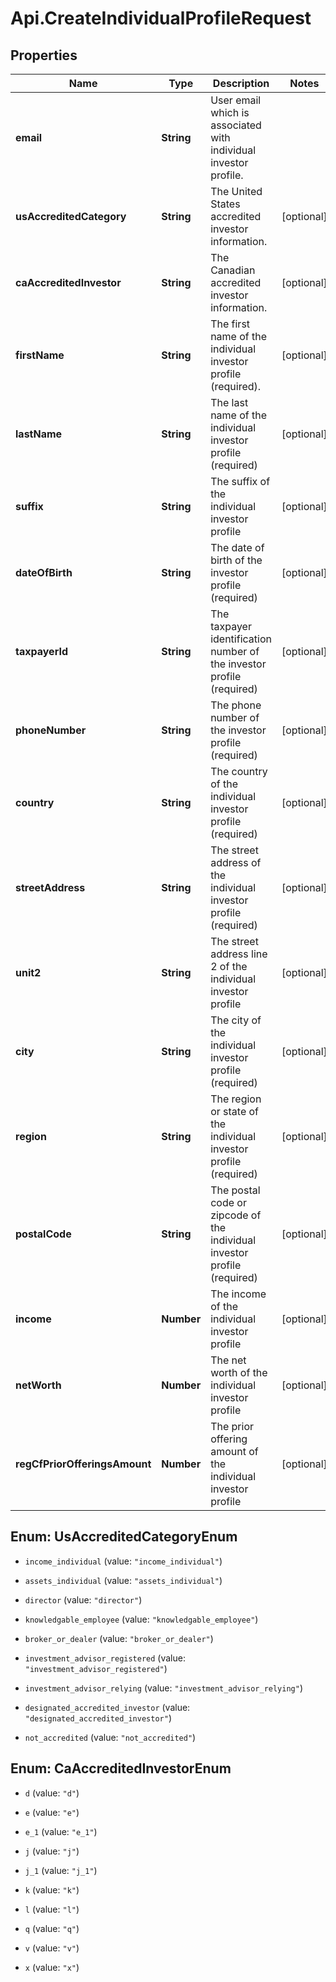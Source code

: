 # Api.CreateIndividualProfileRequest

## Properties

Name | Type | Description | Notes
------------ | ------------- | ------------- | -------------
**email** | **String** | User email which is associated with individual investor profile. | 
**usAccreditedCategory** | **String** | The United States accredited investor information. | [optional] 
**caAccreditedInvestor** | **String** | The Canadian accredited investor information. | [optional] 
**firstName** | **String** | The first name of the individual investor profile (required). | [optional] 
**lastName** | **String** | The last name of the individual investor profile (required) | [optional] 
**suffix** | **String** | The suffix of the individual investor profile | [optional] 
**dateOfBirth** | **String** | The date of birth of the investor profile (required) | [optional] 
**taxpayerId** | **String** | The taxpayer identification number of the investor profile (required) | [optional] 
**phoneNumber** | **String** | The phone number of the investor profile (required) | [optional] 
**country** | **String** | The country of the individual investor profile (required) | [optional] 
**streetAddress** | **String** | The street address of the individual investor profile (required) | [optional] 
**unit2** | **String** | The street address line 2 of the individual investor profile | [optional] 
**city** | **String** | The city of the individual investor profile (required) | [optional] 
**region** | **String** | The region or state of the individual investor profile (required) | [optional] 
**postalCode** | **String** | The postal code or zipcode of the individual investor profile (required) | [optional] 
**income** | **Number** | The income of the individual investor profile | [optional] 
**netWorth** | **Number** | The net worth of the individual investor profile | [optional] 
**regCfPriorOfferingsAmount** | **Number** | The prior offering amount of the individual investor profile | [optional] 



## Enum: UsAccreditedCategoryEnum


* `income_individual` (value: `"income_individual"`)

* `assets_individual` (value: `"assets_individual"`)

* `director` (value: `"director"`)

* `knowledgable_employee` (value: `"knowledgable_employee"`)

* `broker_or_dealer` (value: `"broker_or_dealer"`)

* `investment_advisor_registered` (value: `"investment_advisor_registered"`)

* `investment_advisor_relying` (value: `"investment_advisor_relying"`)

* `designated_accredited_investor` (value: `"designated_accredited_investor"`)

* `not_accredited` (value: `"not_accredited"`)





## Enum: CaAccreditedInvestorEnum


* `d` (value: `"d"`)

* `e` (value: `"e"`)

* `e_1` (value: `"e_1"`)

* `j` (value: `"j"`)

* `j_1` (value: `"j_1"`)

* `k` (value: `"k"`)

* `l` (value: `"l"`)

* `q` (value: `"q"`)

* `v` (value: `"v"`)

* `x` (value: `"x"`)





